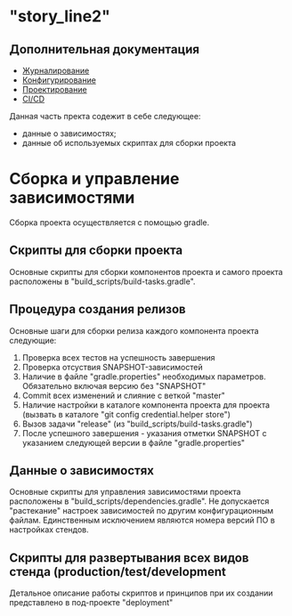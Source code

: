 # "story_line2"

## Дополнительная документация
* [Журналирование](docs/logging.md)
* [Конфигурирование](docs/configuration.md)
* [Проектирование](docs/implementation_design.md)
* [CI/CD](docs/ci_cd.md)

Данная часть пректа содежит в себе следующее:
- данные о зависимостях;
- данные об используемых скриптах для сборки проекта

# Сборка и управление зависимостями
Сборка проекта осуществляется с помощью gradle.

## Скрипты для сборки проекта
Основные скрипты для сборки компонентов проекта и самого проекта расположены в "build_scripts/build-tasks.gradle".

## Процедура создания релизов
Основные шаги для сборки релиза каждого компонента проекта следующие:

1. Проверка всех тестов на успешность завершения
1. Проверка отсуствия SNAPSHOT-зависимостей
1. Наличие в файле "gradle.properties" необходимых параметров. Обязательно включая версию без "SNAPSHOT"
1. Commit всех изменений и слияние с веткой "master"
1. Наличие настройки в каталоге компонента проекта для проекта (вызвать в каталоге "git config credential.helper store")
1. Вызов задачи "release" (из "build_scripts/build-tasks.gradle")
1. После успешного завершения - указания отметки SNAPSHOT с указанием следующей версии в файле "gradle.properties"

## Данные о зависимостях
Основные скрипты для управления зависимостями проекта расположены в
"build_scripts/dependencies.gradle". Не допускается "растекание" настроек зависимостей по другим конфигурационным файлам. Единственным исключением являются номера версий ПО в
настройках стендов.

## Скрипты для развертывания всех видов стенда (production/test/development
Детальное описание работы скриптов и принципов при их создании представлено в под-проекте "deployment"
